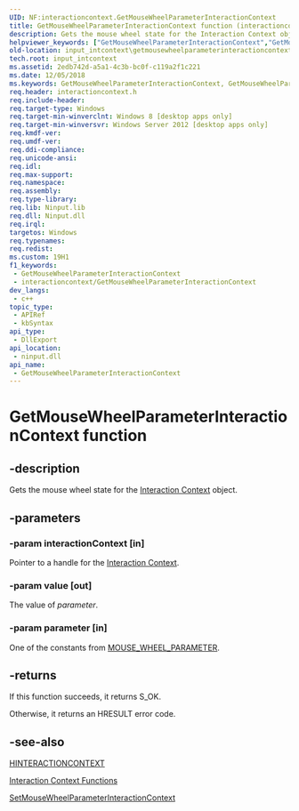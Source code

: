 ```yaml
---
UID: NF:interactioncontext.GetMouseWheelParameterInteractionContext
title: GetMouseWheelParameterInteractionContext function (interactioncontext.h)
description: Gets the mouse wheel state for the Interaction Context object.
helpviewer_keywords: ["GetMouseWheelParameterInteractionContext","GetMouseWheelParameterInteractionContext function","input_intcontext.getmousewheelparameterinteractioncontext","interactioncontext.getmousewheelparameterinteractioncontext","interactioncontext/GetMouseWheelParameterInteractionContext"]
old-location: input_intcontext\getmousewheelparameterinteractioncontext.htm
tech.root: input_intcontext
ms.assetid: 2edb742d-a5a1-4c3b-bc0f-c119a2f1c221
ms.date: 12/05/2018
ms.keywords: GetMouseWheelParameterInteractionContext, GetMouseWheelParameterInteractionContext function, input_intcontext.getmousewheelparameterinteractioncontext, interactioncontext.getmousewheelparameterinteractioncontext, interactioncontext/GetMouseWheelParameterInteractionContext
req.header: interactioncontext.h
req.include-header: 
req.target-type: Windows
req.target-min-winverclnt: Windows 8 [desktop apps only]
req.target-min-winversvr: Windows Server 2012 [desktop apps only]
req.kmdf-ver: 
req.umdf-ver: 
req.ddi-compliance: 
req.unicode-ansi: 
req.idl: 
req.max-support: 
req.namespace: 
req.assembly: 
req.type-library: 
req.lib: Ninput.lib
req.dll: Ninput.dll
req.irql: 
targetos: Windows
req.typenames: 
req.redist: 
ms.custom: 19H1
f1_keywords:
 - GetMouseWheelParameterInteractionContext
 - interactioncontext/GetMouseWheelParameterInteractionContext
dev_langs:
 - c++
topic_type:
 - APIRef
 - kbSyntax
api_type:
 - DllExport
api_location:
 - ninput.dll
api_name:
 - GetMouseWheelParameterInteractionContext
---
```


# GetMouseWheelParameterInteractionContext function


## -description

Gets the mouse wheel state for the <a href="/previous-versions/windows/desktop/input_intcontext/interaction-context-portal">Interaction Context</a> object.

## -parameters

### -param interactionContext [in]

Pointer to a handle for the <a href="/previous-versions/windows/desktop/input_intcontext/interaction-context-portal">Interaction Context</a>.

### -param value [out]

The value of <i>parameter</i>.

### -param parameter [in]

One of the constants from <a href="/previous-versions/windows/desktop/api/interactioncontext/ne-interactioncontext-mouse_wheel_parameter">MOUSE_WHEEL_PARAMETER</a>.

## -returns

If this function succeeds, it returns S_OK.
 
Otherwise, it returns an HRESULT error code.

## -see-also

<a href="/previous-versions/windows/desktop/input_intcontext/hinteractioncontext">HINTERACTIONCONTEXT</a>



<a href="/previous-versions/windows/desktop/input_intcontext/functions">Interaction Context Functions</a>



<a href="/previous-versions/windows/desktop/api/interactioncontext/nf-interactioncontext-setmousewheelparameterinteractioncontext">SetMouseWheelParameterInteractionContext</a>
